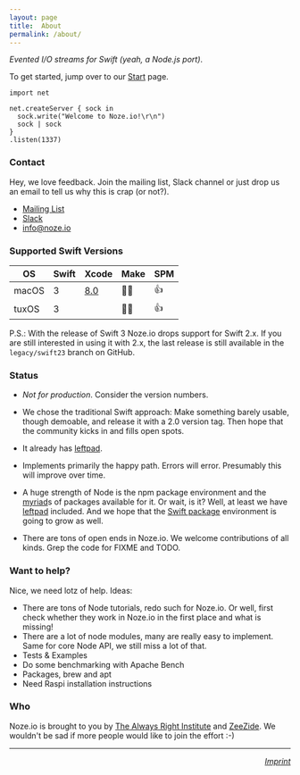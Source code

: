 ```yaml
---
layout: page
title:  About
permalink: /about/
---
```


*Evented I/O streams for Swift (yeah, a Node.js port)*.

To get started, jump over to our [Start](/start/) page.

    import net
    
    net.createServer { sock in
      sock.write("Welcome to Noze.io!\r\n")
      sock | sock
    }
    .listen(1337)

### Contact

Hey, we love feedback. Join the mailing list, Slack channel or just drop us
an email to tell us why this is crap (or not?).

- [Mailing List](https://groups.google.com/forum/#!forum/nozeio)
- [Slack](http://slack.noze.io)
- [info@noze.io](mailto:info@noze.io)


### Supported Swift Versions

| OS    | Swift | Xcode                                                      | Make | SPM  |
| ----- | ----- | ---------------------------------------------------------- | ---- | ---- |
| macOS | 3     | [8.0](https://developer.apple.com/xcode/download/)         | 👍🏻  | 👍  |
| tuxOS | 3     |                                                            | 👍🏻  | 👍  |

P.S.: With the release of Swift 3 Noze.io drops support for Swift 2.x. If you
are still interested in using it with 2.x, the last release is still available
in the `legacy/swift23` branch on GitHub.


### Status

- *Not for production*. Consider the version numbers.

- We chose the traditional Swift approach:
  Make something barely usable, though demoable,
  and release it with a 2.0 version tag.
  Then hope that the community kicks in and fills open spots.

- It already has
  [leftpad](https://github.com/NozeIO/Noze.io/tree/develop/Sources/leftpad).

- Implements primarily the happy path. Errors will error. Presumably this
  will improve over time.

- A huge strength of Node is the npm package environment and the
  <a href="http://heathersfilm.tripod.com/script.txt" target="ext">myriad</a>s 
  of packages available for it.
  Or wait, is it? Well, at least we have
  [leftpad](https://github.com/NozeIO/Noze.io/tree/develop/Sources/leftpad)
  included.
  And we hope that the [Swift package](https://swift.org/package-manager/)
  environment is going to grow as well.

- There are tons of open ends in Noze.io. We welcome contributions of all kinds.
  Grep the code for FIXME and TODO.
  
### Want to help?

Nice, we need lotz of help. Ideas:

- There are tons of Node tutorials, redo such for Noze.io. Or well, first check 
  whether they work in Noze.io in the first place and what is missing!
- There are a lot of node modules, many are really easy to implement. Same for
  core Node API, we still miss a lot of that.
- Tests & Examples
- Do some benchmarking with Apache Bench
- Packages, brew and apt
- Need Raspi installation instructions

### Who

Noze.io is brought to you by
[The Always Right Institute](http://www.alwaysrightinstitute.com)
and
[ZeeZide](http://zeezide.de).
We wouldn't be sad if more people would like to join the effort :-)


<hr />

<div style="text-align: right;">
  <i><a href="http://zeezide.com/contact.html">Imprint</a></i>
</div>
